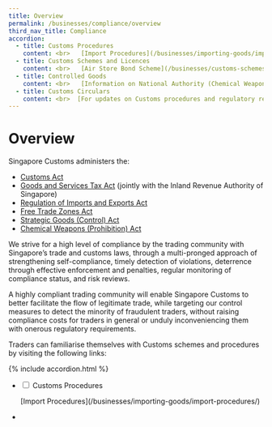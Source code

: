 ```yaml
---
title: Overview 
permalink: /businesses/compliance/overview
third_nav_title: Compliance
accordion:
  - title: Customs Procedures
    content: <br>   [Import Procedures](/businesses/importing-goods/import-procedures/)  <br>   [Export Procedures](/businesses/exporting-goods/export-procedures)  <br>   [Transhipment Procedures](/businesses/transhipping-goods/transhipment-procedures)  <br>  [Information on Certificates of Origin/Rules of Origin](/businesses/certificates-of-origin/overview)  <br>   [Information for Importers](/businesses/importing-goods/overview) <br>   [Information for Exporters](/businesses/exporting-goods/overview)  <br>  [Information for Freight Forwarders and Declaring Agents](/businesses/registration-matters/registration-procedures/apply-update-renew-terminate-declaring-agent-account-and-declarant)  <br>   [Information on Valuation, Duties and GST](/businesses/valuation-duties-taxes-fees/overview) 
  - title: Customs Schemes and Licences
    content: <br>   [Air Store Bond Scheme](/businesses/customs-schemes-licences-framework/air-store-bond-scheme) <br>   [Apex Licence](/businesses/customs-schemes-licences-framework/apex-licence) <br>   [Approved Import GST Suspension Scheme](/businesses/customs-schemes-licences-framework/iras-schemes/approved-import-gst-suspension-scheme) <br>   [Bonded Truck Scheme](/businesses/customs-schemes-licences-framework/bonded-truck-scheme) <br>   [Cargo Agents Import Authorisation Scheme](/businesses/customs-schemes-licences-framework/cargo-agents-import-authorisation-caia-scheme) <br>   [Company Declaration Scheme](/businesses/customs-schemes-licences-framework/company-declaration-scheme) <br>  [Container Freight Warehouse](/businesses/customs-schemes-licences-framework/container-freight-warehouse) <br> [Duty Free Shop Scheme](/businesses/customs-schemes-licences-framework/duty-free-shop-scheme) <br>   [Excise Factory Scheme](/businesses/customs-schemes-licences-framework/excise-factory-scheme)  <br>   [Import GST Deferment Scheme](/businesses/customs-schemes-licences-framework/iras-schemes/import-gst-deferment-scheme-igds) <br>   [Industrial Exemption Factory Scheme](/businesses/customs-schemes-licences-framework/industrial-exemption-factory-scheme)<br>   [Licensed Warehouse Scheme](/businesses/customs-schemes-licences-framework/licensed-warehouse-scheme) <br>   [Major Exporter Scheme](/businesses/customs-schemes-licences-framework/iras-schemes/major-exporter-scheme) <br>   [Petroleum Licences](/businesses/customs-schemes-licences-framework/petroleum-licences) <br>  [Temporary Import Scheme](/businesses/importing-goods/temporary-import-scheme) <br>   [Zero-GST Warehouse Scheme](/businesses/customs-schemes-licences-framework/zero-gst-warehouse-scheme)
  - title: Controlled Goods
    content: <br>   [Information on National Authority (Chemical Weapons Convention)](/businesses/chemical-weapons-convention/introduction) <br>  [Information on Strategic Goods Control](/businesses/strategic-goods-control/overview) <br>  [Information on Strategic Trade Scheme](/businesses/strategic-goods-control/permit-and-registration-requirements/bulk-permit-export-transhipment-and-intangible-transfer-of-technology) <br>  [Information on Kimberley Process Certification Scheme](/businesses/customs-schemes-licences-framework/kimberley-process-certification-scheme)
  - title: Customs Circulars
    content: <br>  [For updates on Customs procedures and regulatory requirements](/news-and-media/circulars/) 
---
```


# Overview

Singapore Customs administers the:

-   [Customs Act](/businesses/acts-and-subsidiary-legislation/customs-act)
-   [Goods and Services Tax Act](/businesses/acts-and-subsidiary-legislation/goods-and-services-tax)  (jointly with the Inland Revenue Authority of Singapore)
-   [Regulation of Imports and Exports Act](/businesses/acts-and-subsidiary-legislation/regulation-of-imports-and-exports-act)
-   [Free Trade Zones Act](/businesses/acts-and-subsidiary-legislation/free-trade-zones-act)
-   [Strategic Goods (Control) Act](/businesses/acts-and-subsidiary-legislation/strategic-goods-control-act)
-   [Chemical Weapons (Prohibition) Act](/businesses/acts-and-subsidiary-legislation/chemical-weapons-prohibition-act)

We strive for a high level of compliance by the trading community with Singapore’s trade and customs laws, through a multi-pronged approach of strengthening self-compliance, timely detection of violations, deterrence through effective enforcement and penalties, regular monitoring of compliance status, and risk reviews.

A highly compliant trading community will enable Singapore Customs to better facilitate the flow of legitimate trade, while targeting our control measures to detect the minority of fraudulent traders, without raising compliance costs for traders in general or unduly inconveniencing them with onerous regulatory requirements.

Traders can familiarise themselves with Customs schemes and procedures by visiting the following links:

{% include accordion.html %}

<ul class="jekyllcodex_accordion">
  <li>
    <input type="checkbox" id="accordion1">
    <label for="accordion1">Customs Procedures</label>
    <div>
      <p>[Import Procedures](/businesses/importing-goods/import-procedures/) 

 </p>
    </div>
  </li>  
  <li>
